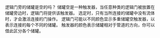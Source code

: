 <lore>
逻辑门旁的储罐是空的吗？
</lore>
<no_lore>
储罐空是一种触发器，当任意种类的逻辑门被放置在储罐旁边时，逻辑门将提供该触发器。
</no_lore>

<chapter name="需求"/>
选定时，只有当所连接的储罐中没有流体时，才会激活连接的门操作。

<chapter name="触发器方向"/>
逻辑门可能以不同颜色显示多重储罐空触发器，以表示连接的每个不同的储罐。
触发器的颜色表示储罐相对于管道的方向，你可以借此区分各个储罐。

